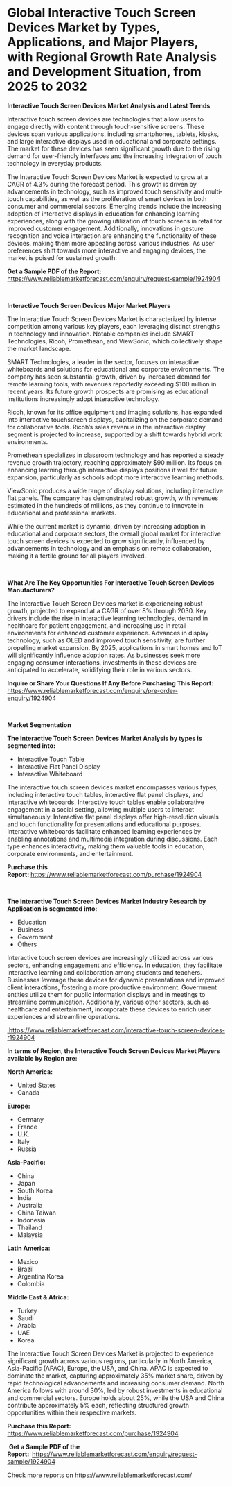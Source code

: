 <p><h1>Global Interactive Touch Screen Devices Market by Types, Applications, and Major Players, with Regional Growth Rate Analysis and Development Situation, from 2025 to 2032</h1></p><p><strong>Interactive Touch Screen Devices Market Analysis and Latest Trends</strong></p>
<p><p>Interactive touch screen devices are technologies that allow users to engage directly with content through touch-sensitive screens. These devices span various applications, including smartphones, tablets, kiosks, and large interactive displays used in educational and corporate settings. The market for these devices has seen significant growth due to the rising demand for user-friendly interfaces and the increasing integration of touch technology in everyday products.</p><p>The Interactive Touch Screen Devices Market is expected to grow at a CAGR of 4.3% during the forecast period. This growth is driven by advancements in technology, such as improved touch sensitivity and multi-touch capabilities, as well as the proliferation of smart devices in both consumer and commercial sectors. Emerging trends include the increasing adoption of interactive displays in education for enhancing learning experiences, along with the growing utilization of touch screens in retail for improved customer engagement. Additionally, innovations in gesture recognition and voice interaction are enhancing the functionality of these devices, making them more appealing across various industries. As user preferences shift towards more interactive and engaging devices, the market is poised for sustained growth.</p></p>
<p><strong>Get a Sample PDF of the Report:&nbsp;</strong> <a href="https://www.reliablemarketforecast.com/enquiry/request-sample/1924904?utm_campaign=2292&utm_medium=2&utm_source=Github&utm_content=ia&utm_term=28032025&utm_id=interactive-touch-screen-devices">https://www.reliablemarketforecast.com/enquiry/request-sample/1924904</a></p>
<p>&nbsp;</p>
<p><strong>Interactive Touch Screen Devices Major Market Players</strong></p>
<p><p>The Interactive Touch Screen Devices Market is characterized by intense competition among various key players, each leveraging distinct strengths in technology and innovation. Notable companies include SMART Technologies, Ricoh, Promethean, and ViewSonic, which collectively shape the market landscape.</p><p>SMART Technologies, a leader in the sector, focuses on interactive whiteboards and solutions for educational and corporate environments. The company has seen substantial growth, driven by increased demand for remote learning tools, with revenues reportedly exceeding $100 million in recent years. Its future growth prospects are promising as educational institutions increasingly adopt interactive technology.</p><p>Ricoh, known for its office equipment and imaging solutions, has expanded into interactive touchscreen displays, capitalizing on the corporate demand for collaborative tools. Ricoh’s sales revenue in the interactive display segment is projected to increase, supported by a shift towards hybrid work environments.</p><p>Promethean specializes in classroom technology and has reported a steady revenue growth trajectory, reaching approximately $90 million. Its focus on enhancing learning through interactive displays positions it well for future expansion, particularly as schools adopt more interactive learning methods.</p><p>ViewSonic produces a wide range of display solutions, including interactive flat panels. The company has demonstrated robust growth, with revenues estimated in the hundreds of millions, as they continue to innovate in educational and professional markets.</p><p>While the current market is dynamic, driven by increasing adoption in educational and corporate sectors, the overall global market for interactive touch screen devices is expected to grow significantly, influenced by advancements in technology and an emphasis on remote collaboration, making it a fertile ground for all players involved.</p></p>
<p>&nbsp;</p>
<p><strong>What Are The Key Opportunities For Interactive Touch Screen Devices Manufacturers?</strong></p>
<p><p>The Interactive Touch Screen Devices market is experiencing robust growth, projected to expand at a CAGR of over 8% through 2030. Key drivers include the rise in interactive learning technologies, demand in healthcare for patient engagement, and increasing use in retail environments for enhanced customer experience. Advances in display technology, such as OLED and improved touch sensitivity, are further propelling market expansion. By 2025, applications in smart homes and IoT will significantly influence adoption rates. As businesses seek more engaging consumer interactions, investments in these devices are anticipated to accelerate, solidifying their role in various sectors.</p></p>
<p><strong>Inquire or Share Your Questions If Any Before Purchasing This Report:</strong> <a href="https://www.reliablemarketforecast.com/enquiry/pre-order-enquiry/1924904?utm_campaign=2292&utm_medium=2&utm_source=Github&utm_content=ia&utm_term=28032025&utm_id=interactive-touch-screen-devices">https://www.reliablemarketforecast.com/enquiry/pre-order-enquiry/1924904</a></p>
<p>&nbsp;</p>
<p><strong>Market Segmentation</strong></p>
<p><strong>The Interactive Touch Screen Devices Market Analysis by types is segmented into:</strong></p>
<p><ul><li>Interactive Touch Table</li><li>Interactive Flat Panel Display</li><li>Interactive Whiteboard</li></ul></p>
<p><p>The interactive touch screen devices market encompasses various types, including interactive touch tables, interactive flat panel displays, and interactive whiteboards. Interactive touch tables enable collaborative engagement in a social setting, allowing multiple users to interact simultaneously. Interactive flat panel displays offer high-resolution visuals and touch functionality for presentations and educational purposes. Interactive whiteboards facilitate enhanced learning experiences by enabling annotations and multimedia integration during discussions. Each type enhances interactivity, making them valuable tools in education, corporate environments, and entertainment.</p></p>
<p><strong>Purchase this Report:&nbsp;</strong><a href="https://www.reliablemarketforecast.com/purchase/1924904?utm_campaign=2292&utm_medium=2&utm_source=Github&utm_content=ia&utm_term=28032025&utm_id=interactive-touch-screen-devices">https://www.reliablemarketforecast.com/purchase/1924904</a></p>
<p>&nbsp;</p>
<p><strong>The Interactive Touch Screen Devices Market Industry Research by Application is segmented into:</strong></p>
<p><ul><li>Education</li><li>Business</li><li>Government</li><li>Others</li></ul></p>
<p><p>Interactive touch screen devices are increasingly utilized across various sectors, enhancing engagement and efficiency. In education, they facilitate interactive learning and collaboration among students and teachers. Businesses leverage these devices for dynamic presentations and improved client interactions, fostering a more productive environment. Government entities utilize them for public information displays and in meetings to streamline communication. Additionally, various other sectors, such as healthcare and entertainment, incorporate these devices to enrich user experiences and streamline operations.</p></p>
<p><a href="https://www.reliablemarketforecast.com/interactive-touch-screen-devices-r1924904?utm_campaign=2292&utm_medium=2&utm_source=Github&utm_content=ia&utm_term=28032025&utm_id=interactive-touch-screen-devices">&nbsp;https://www.reliablemarketforecast.com/interactive-touch-screen-devices-r1924904</a></p>
<p><strong>In terms of Region, the Interactive Touch Screen Devices Market Players available by Region are:</strong></p>
<p>
    <p> <strong> North America: </strong>
        <ul>
            <li>United States</li>
            <li>Canada</li>
        </ul>
        </p> 
    <p> <strong> Europe: </strong>
        <ul>
            <li>Germany</li>
            <li>France</li>
            <li>U.K.</li>
            <li>Italy</li>
            <li>Russia</li>
        </ul>
        </p> 
    <p> <strong> Asia-Pacific: </strong>
        <ul>
            <li>China</li>
            <li>Japan</li>
            <li>South Korea</li>
            <li>India</li>
            <li>Australia</li>
            <li>China Taiwan</li>
            <li>Indonesia</li>
            <li>Thailand</li>
            <li>Malaysia</li>
        </ul>
        </p> 
    <p> <strong> Latin America: </strong>
        <ul>
            <li>Mexico</li>
            <li>Brazil</li>
            <li>Argentina Korea</li>
            <li>Colombia</li>
        </ul>
        </p> 
    <p> <strong> Middle East & Africa: </strong>
        <ul>
            <li>Turkey</li>
            <li>Saudi</li>
            <li>Arabia</li>
            <li>UAE</li>
            <li>Korea</li>
        </ul>
    </p>
    </p>
<p><p>The Interactive Touch Screen Devices Market is projected to experience significant growth across various regions, particularly in North America, Asia-Pacific (APAC), Europe, the USA, and China. APAC is expected to dominate the market, capturing approximately 35% market share, driven by rapid technological advancements and increasing consumer demand. North America follows with around 30%, led by robust investments in educational and commercial sectors. Europe holds about 25%, while the USA and China contribute approximately 5% each, reflecting structured growth opportunities within their respective markets.</p></p>
<p><strong>Purchase this Report: </strong><a href="https://www.reliablemarketforecast.com/purchase/1924904?utm_campaign=2292&utm_medium=2&utm_source=Github&utm_content=ia&utm_term=28032025&utm_id=interactive-touch-screen-devices">https://www.reliablemarketforecast.com/purchase/1924904</a></p>
<p>&nbsp;<strong>Get a Sample PDF of the Report:&nbsp;&nbsp;</strong><a href="https://www.reliablemarketforecast.com/enquiry/request-sample/1924904?utm_campaign=2292&utm_medium=2&utm_source=Github&utm_content=ia&utm_term=28032025&utm_id=interactive-touch-screen-devices">https://www.reliablemarketforecast.com/enquiry/request-sample/1924904</a></p>
<p><strong></strong></p>
<p>Check more reports on <a href="https://www.reliablemarketforecast.com/?utm_campaign=2292&utm_medium=2&utm_source=Github&utm_content=ia&utm_term=28032025&utm_id=interactive-touch-screen-devices">https://www.reliablemarketforecast.com/</a></p>